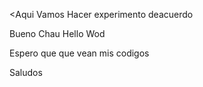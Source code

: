 <Aqui Vamos Hacer experimento 
deacuerdo

>
Bueno Chau Hello Wod 





Espero que que vean mis codigos 


Saludos 


  
  